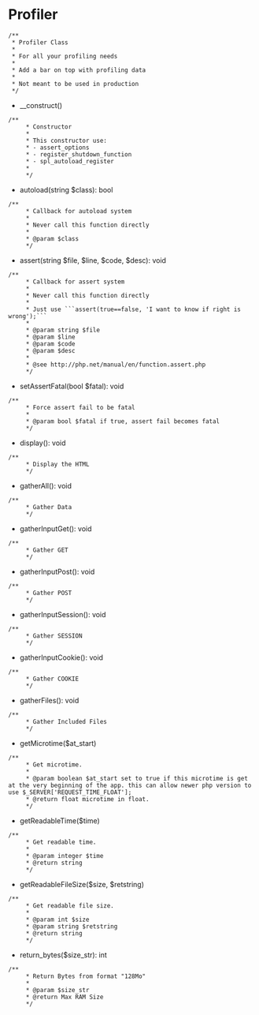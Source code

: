 # Profiler
```
/**
 * Profiler Class
 *
 * For all your profiling needs
 *
 * Add a bar on top with profiling data
 *
 * Not meant to be used in production
 */
```
- __construct()
```
/**
     * Constructor
     *
     * This constructor use:
     * - assert_options
     * - register_shutdown_function
     * - spl_autoload_register
     *
     */
```
- autoload(string $class): bool
```
/**
     * Callback for autoload system
     *
     * Never call this function directly
     * 
     * @param $class
     */
```
- assert(string $file, $line, $code, $desc): void
```
/**
     * Callback for assert system
     * 
     * Never call this function directly
     * 
     * Just use ```assert(true==false, 'I want to know if right is wrong');```
     *
     * @param string $file
     * @param $line
     * @param $code
     * @param $desc
     *
     * @see http://php.net/manual/en/function.assert.php
     */
```
- setAssertFatal(bool $fatal): void
```
/**
     * Force assert fail to be fatal
     *
     * @param bool $fatal if true, assert fail becomes fatal
     */
```
- display(): void
```
/**
     * Display the HTML
     */
```
- gatherAll(): void
```
/**
     * Gather Data
     */
```
- gatherInputGet(): void
```
/**
     * Gather GET
     */
```
- gatherInputPost(): void
```
/**
     * Gather POST
     */
```
- gatherInputSession(): void
```
/**
     * Gather SESSION
     */
```
- gatherInputCookie(): void
```
/**
     * Gather COOKIE
     */
```
- gatherFiles(): void
```
/**
     * Gather Included Files
     */
```
- getMicrotime($at_start)
```
/**
     * Get microtime.
     * 
     * @param boolean $at_start set to true if this microtime is get at the very beginning of the app. this can allow newer php version to use $_SERVER['REQUEST_TIME_FLOAT'];
     * @return float microtime in float.
     */
```
- getReadableTime($time)
```
/**
     * Get readable time.
     * 
     * @param integer $time
     * @return string
     */
```
- getReadableFileSize($size, $retstring)
```
/**
     * Get readable file size.
     * 
     * @param int $size
     * @param string $retstring
     * @return string
     */
```
- return_bytes($size_str): int
```
/**
     * Return Bytes from format "128Mo"
     *
     * @param $size_str
     * @return Max RAM Size
     */
```

